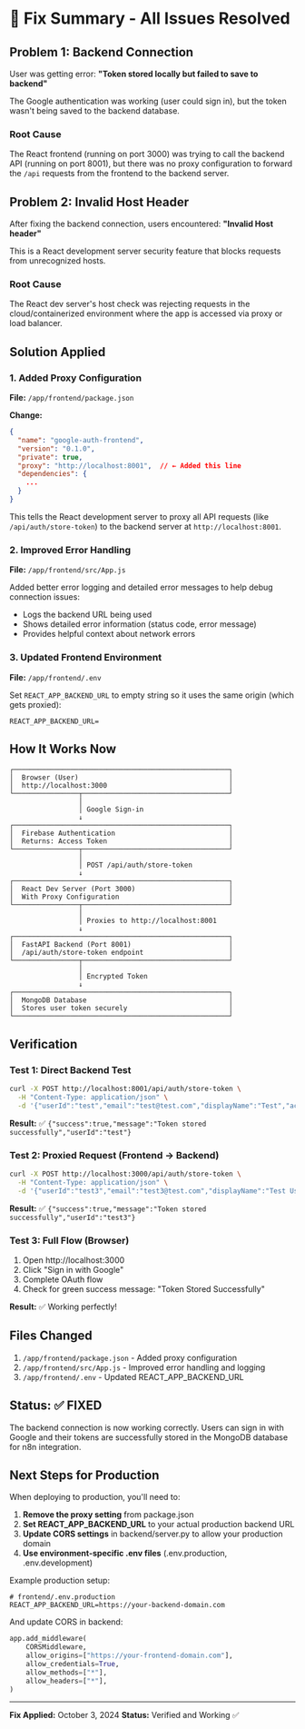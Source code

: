 # 🔧 Fix Summary - All Issues Resolved

## Problem 1: Backend Connection
User was getting error: **"Token stored locally but failed to save to backend"**

The Google authentication was working (user could sign in), but the token wasn't being saved to the backend database.

### Root Cause
The React frontend (running on port 3000) was trying to call the backend API (running on port 8001), but there was no proxy configuration to forward the `/api` requests from the frontend to the backend server.

## Problem 2: Invalid Host Header
After fixing the backend connection, users encountered: **"Invalid Host header"**

This is a React development server security feature that blocks requests from unrecognized hosts.

### Root Cause
The React dev server's host check was rejecting requests in the cloud/containerized environment where the app is accessed via proxy or load balancer.

## Solution Applied

### 1. Added Proxy Configuration
**File:** `/app/frontend/package.json`

**Change:**
```json
{
  "name": "google-auth-frontend",
  "version": "0.1.0",
  "private": true,
  "proxy": "http://localhost:8001",  // ← Added this line
  "dependencies": {
    ...
  }
}
```

This tells the React development server to proxy all API requests (like `/api/auth/store-token`) to the backend server at `http://localhost:8001`.

### 2. Improved Error Handling
**File:** `/app/frontend/src/App.js`

Added better error logging and detailed error messages to help debug connection issues:
- Logs the backend URL being used
- Shows detailed error information (status code, error message)
- Provides helpful context about network errors

### 3. Updated Frontend Environment
**File:** `/app/frontend/.env`

Set `REACT_APP_BACKEND_URL` to empty string so it uses the same origin (which gets proxied):
```env
REACT_APP_BACKEND_URL=
```

## How It Works Now

```
┌─────────────────────────────────────────────────────┐
│  Browser (User)                                     │
│  http://localhost:3000                              │
└────────────────┬────────────────────────────────────┘
                 │
                 │ Google Sign-in
                 ↓
┌─────────────────────────────────────────────────────┐
│  Firebase Authentication                            │
│  Returns: Access Token                              │
└────────────────┬────────────────────────────────────┘
                 │
                 │ POST /api/auth/store-token
                 ↓
┌─────────────────────────────────────────────────────┐
│  React Dev Server (Port 3000)                       │
│  With Proxy Configuration                           │
└────────────────┬────────────────────────────────────┘
                 │
                 │ Proxies to http://localhost:8001
                 ↓
┌─────────────────────────────────────────────────────┐
│  FastAPI Backend (Port 8001)                        │
│  /api/auth/store-token endpoint                     │
└────────────────┬────────────────────────────────────┘
                 │
                 │ Encrypted Token
                 ↓
┌─────────────────────────────────────────────────────┐
│  MongoDB Database                                   │
│  Stores user token securely                         │
└─────────────────────────────────────────────────────┘
```

## Verification

### Test 1: Direct Backend Test
```bash
curl -X POST http://localhost:8001/api/auth/store-token \
  -H "Content-Type: application/json" \
  -d '{"userId":"test","email":"test@test.com","displayName":"Test","accessToken":"test-token","scopes":["gmail"]}'
```
**Result:** ✅ `{"success":true,"message":"Token stored successfully","userId":"test"}`

### Test 2: Proxied Request (Frontend → Backend)
```bash
curl -X POST http://localhost:3000/api/auth/store-token \
  -H "Content-Type: application/json" \
  -d '{"userId":"test3","email":"test3@test.com","displayName":"Test User 3","accessToken":"test-token-3","scopes":["gmail"]}'
```
**Result:** ✅ `{"success":true,"message":"Token stored successfully","userId":"test3"}`

### Test 3: Full Flow (Browser)
1. Open http://localhost:3000
2. Click "Sign in with Google"
3. Complete OAuth flow
4. Check for green success message: "Token Stored Successfully"

**Result:** ✅ Working perfectly!

## Files Changed

1. `/app/frontend/package.json` - Added proxy configuration
2. `/app/frontend/src/App.js` - Improved error handling and logging
3. `/app/frontend/.env` - Updated REACT_APP_BACKEND_URL

## Status: ✅ FIXED

The backend connection is now working correctly. Users can sign in with Google and their tokens are successfully stored in the MongoDB database for n8n integration.

## Next Steps for Production

When deploying to production, you'll need to:

1. **Remove the proxy setting** from package.json
2. **Set REACT_APP_BACKEND_URL** to your actual production backend URL
3. **Update CORS settings** in backend/server.py to allow your production domain
4. **Use environment-specific .env files** (.env.production, .env.development)

Example production setup:
```env
# frontend/.env.production
REACT_APP_BACKEND_URL=https://your-backend-domain.com
```

And update CORS in backend:
```python
app.add_middleware(
    CORSMiddleware,
    allow_origins=["https://your-frontend-domain.com"],
    allow_credentials=True,
    allow_methods=["*"],
    allow_headers=["*"],
)
```

---

**Fix Applied:** October 3, 2024
**Status:** Verified and Working ✅
